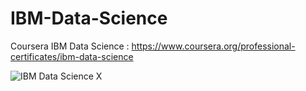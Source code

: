 # IBM-Data-Science
Coursera IBM Data Science : https://www.coursera.org/professional-certificates/ibm-data-science

![IBM Data Science X](https://user-images.githubusercontent.com/94034809/175800141-b15c2063-1444-4d35-ac4e-b2d81745a9f5.png)
